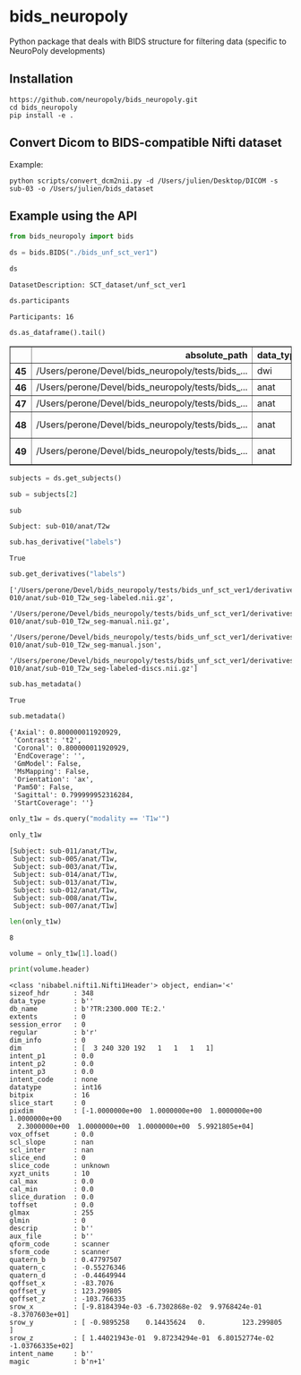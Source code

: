 # bids_neuropoly
Python package that deals with BIDS structure for filtering data (specific to NeuroPoly developments)

## Installation
~~~
https://github.com/neuropoly/bids_neuropoly.git
cd bids_neuropoly
pip install -e .
~~~

## Convert Dicom to BIDS-compatible Nifti dataset
Example:
~~~
python scripts/convert_dcm2nii.py -d /Users/julien/Desktop/DICOM -s sub-03 -o /Users/julien/bids_dataset
~~~

## Example using the API


```python
from bids_neuropoly import bids
```


```python
ds = bids.BIDS("./bids_unf_sct_ver1")
```


```python
ds
```




    DatasetDescription: SCT_dataset/unf_sct_ver1




```python
ds.participants
```




    Participants: 16




```python
ds.as_dataframe().tail()
```




<div>
<style scoped>
    .dataframe tbody tr th:only-of-type {
        vertical-align: middle;
    }

    .dataframe tbody tr th {
        vertical-align: top;
    }

    .dataframe thead th {
        text-align: right;
    }
</style>
<table border="1" class="dataframe">
  <thead>
    <tr style="text-align: right;">
      <th></th>
      <th>absolute_path</th>
      <th>data_type</th>
      <th>dataset_root</th>
      <th>modality</th>
      <th>subject_id</th>
    </tr>
  </thead>
  <tbody>
    <tr>
      <th>45</th>
      <td>/Users/perone/Devel/bids_neuropoly/tests/bids_...</td>
      <td>dwi</td>
      <td>/Users/perone/Devel/bids_neuropoly/tests/bids_...</td>
      <td>dwi</td>
      <td>sub-007</td>
    </tr>
    <tr>
      <th>46</th>
      <td>/Users/perone/Devel/bids_neuropoly/tests/bids_...</td>
      <td>anat</td>
      <td>/Users/perone/Devel/bids_neuropoly/tests/bids_...</td>
      <td>T2w</td>
      <td>sub-007</td>
    </tr>
    <tr>
      <th>47</th>
      <td>/Users/perone/Devel/bids_neuropoly/tests/bids_...</td>
      <td>anat</td>
      <td>/Users/perone/Devel/bids_neuropoly/tests/bids_...</td>
      <td>T1w</td>
      <td>sub-007</td>
    </tr>
    <tr>
      <th>48</th>
      <td>/Users/perone/Devel/bids_neuropoly/tests/bids_...</td>
      <td>anat</td>
      <td>/Users/perone/Devel/bids_neuropoly/tests/bids_...</td>
      <td>acq-MTon_MTR</td>
      <td>sub-007</td>
    </tr>
    <tr>
      <th>49</th>
      <td>/Users/perone/Devel/bids_neuropoly/tests/bids_...</td>
      <td>anat</td>
      <td>/Users/perone/Devel/bids_neuropoly/tests/bids_...</td>
      <td>acq-MToff_MTR</td>
      <td>sub-007</td>
    </tr>
  </tbody>
</table>
</div>




```python
subjects = ds.get_subjects()
```


```python
sub = subjects[2]
```


```python
sub
```




    Subject: sub-010/anat/T2w




```python
sub.has_derivative("labels")
```




    True




```python
sub.get_derivatives("labels")
```




    ['/Users/perone/Devel/bids_neuropoly/tests/bids_unf_sct_ver1/derivatives/labels/sub-010/anat/sub-010_T2w_seg-labeled.nii.gz',
     '/Users/perone/Devel/bids_neuropoly/tests/bids_unf_sct_ver1/derivatives/labels/sub-010/anat/sub-010_T2w_seg-manual.nii.gz',
     '/Users/perone/Devel/bids_neuropoly/tests/bids_unf_sct_ver1/derivatives/labels/sub-010/anat/sub-010_T2w_seg-manual.json',
     '/Users/perone/Devel/bids_neuropoly/tests/bids_unf_sct_ver1/derivatives/labels/sub-010/anat/sub-010_T2w_seg-labeled-discs.nii.gz']




```python
sub.has_metadata()
```




    True




```python
sub.metadata()
```




    {'Axial': 0.800000011920929,
     'Contrast': 't2',
     'Coronal': 0.800000011920929,
     'EndCoverage': '',
     'GmModel': False,
     'MsMapping': False,
     'Orientation': 'ax',
     'Pam50': False,
     'Sagittal': 0.799999952316284,
     'StartCoverage': ''}




```python
only_t1w = ds.query("modality == 'T1w'")
```


```python
only_t1w
```




    [Subject: sub-011/anat/T1w,
     Subject: sub-005/anat/T1w,
     Subject: sub-003/anat/T1w,
     Subject: sub-014/anat/T1w,
     Subject: sub-013/anat/T1w,
     Subject: sub-012/anat/T1w,
     Subject: sub-008/anat/T1w,
     Subject: sub-007/anat/T1w]




```python
len(only_t1w)
```




    8




```python
volume = only_t1w[1].load()
```


```python
print(volume.header)
```

    <class 'nibabel.nifti1.Nifti1Header'> object, endian='<'
    sizeof_hdr      : 348
    data_type       : b''
    db_name         : b'?TR:2300.000 TE:2.'
    extents         : 0
    session_error   : 0
    regular         : b'r'
    dim_info        : 0
    dim             : [  3 240 320 192   1   1   1   1]
    intent_p1       : 0.0
    intent_p2       : 0.0
    intent_p3       : 0.0
    intent_code     : none
    datatype        : int16
    bitpix          : 16
    slice_start     : 0
    pixdim          : [-1.0000000e+00  1.0000000e+00  1.0000000e+00  1.0000000e+00
      2.3000000e+00  1.0000000e+00  1.0000000e+00  5.9921805e+04]
    vox_offset      : 0.0
    scl_slope       : nan
    scl_inter       : nan
    slice_end       : 0
    slice_code      : unknown
    xyzt_units      : 10
    cal_max         : 0.0
    cal_min         : 0.0
    slice_duration  : 0.0
    toffset         : 0.0
    glmax           : 255
    glmin           : 0
    descrip         : b''
    aux_file        : b''
    qform_code      : scanner
    sform_code      : scanner
    quatern_b       : 0.47797507
    quatern_c       : -0.55276346
    quatern_d       : -0.44649944
    qoffset_x       : -83.7076
    qoffset_y       : 123.299805
    qoffset_z       : -103.766335
    srow_x          : [-9.8184394e-03 -6.7302868e-02  9.9768424e-01 -8.3707603e+01]
    srow_y          : [ -0.9895258    0.14435624   0.         123.299805  ]
    srow_z          : [ 1.44021943e-01  9.87234294e-01  6.80152774e-02 -1.03766335e+02]
    intent_name     : b''
    magic           : b'n+1'

